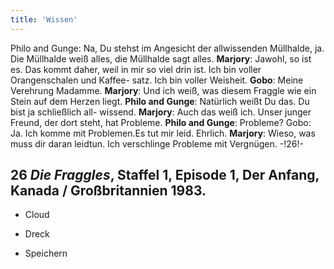 ```yaml
---
title: 'Wissen'
---
```


Philo and Gunge: Na, Du stehst im Angesicht der allwissenden Müllhalde, ja. Die Müllhalde weiß alles, die Müllhalde sagt alles. **Marjory**: Jawohl, so ist es. Das kommt daher, weil in mir so viel drin ist. Ich bin voller Orangenschalen und Kaffee- satz. Ich bin voller Weisheit. **Gobo**: Meine Verehrung Madamme. **Marjory**: Und ich weiß, was diesem Fraggle wie ein Stein auf dem Herzen liegt. **Philo and Gunge**: Natürlich weißt Du das. Du bist ja schließlich all- wissend. **Marjory**: Auch das weiß ich. Unser junger Freund, der dort steht, hat Probleme. **Philo and Gunge**: Probleme? Gobo: Ja. Ich komme mit Problemen.Es tut mir leid. Ehrlich. **Marjory**: Wieso, was muss dir daran leidtun. Ich verschlinge Probleme mit Vergnügen. -!26!-
## 26 _Die Fraggles_, Staffel 1, Episode 1, Der Anfang, Kanada / Großbritannien 1983.

* Cloud

* Dreck

* Speichern
